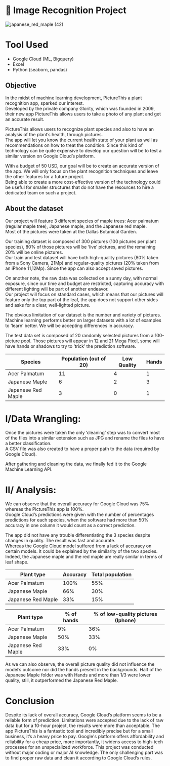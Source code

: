 # 🍁 Image Recognition Project 

![japanese_red_maple (42)](https://github.com/Bruc3U/Flower_project/assets/142362478/72a4528d-3fe2-4ff9-9723-eec00942e300)

# Tool Used
- Google Cloud (ML, Bigquery)
- Excel
- Python (seaborn, pandas)


## Objective

In the midst of machine learning development, PictureThis a plant recognition app, sparked our interest.<br>
Developed by the private company Glority, which was founded in 2009, their new app PictureThis allows users to take a photo of any plant and get an accurate result.<br>

PictureThis allows users to recognize plant species and also to have an analysis of the plant’s health, through pictures.<br> 
The app will let you know the current health state of your plant as well as recommendations on how to treat the condition. 
Since this kind of technology can be quite expensive to develop our question will be to test a similar version on Google Cloud’s platform.<br>

With a budget of 50 USD, our goal will be to create an accurate version of the app. We will only focus on the plant recognition techniques and leave the other features for a future project.<br>
Being able to create a more cost-effective version of the technology could be useful for smaller structures that do not have the resources to hire a dedicated team on such a project. 


## About the dataset

Our project will feature 3 different species of maple trees: Acer palmatum (regular maple tree), Japanese maple, and the Japanese red maple.<br> 
Most of the pictures were taken at the Dallas Botanical Garden.<br>

Our training dataset is composed of 300 pictures (100 pictures per plant species), 80% of those pictures will be ‘live’ pictures, and the remaining 20% will be online pictures.<br> 
Our train and test dataset will have both high-quality pictures (80% taken from a Sony Camera, 21Mp) and regular-quality pictures (20% taken from an iPhone 11,12Mp). Since the app can also accept saved pictures.<br>

On another note, the raw data was collected on a sunny day, with normal exposure, since our time and budget are restricted, capturing accuracy with different lighting will be part of another endeavor.<br>
Our project will focus on standard cases, which means that our pictures will feature only the top part of the leaf, the app does not support other sides and asks for a clear, well-lighted picture. <br>

The obvious limitation of our dataset is the number and variety of pictures.<br>
Machine learning performs better on larger datasets with a lot of examples to ‘learn’ better. We will be accepting differences in accuracy.<br>

 The test data set is composed of 20 randomly selected pictures from a 100-picture pool. Those pictures will appear in 12 and 21 Mega Pixel, some will have hands or shadows to try to ‘trick’ the prediction software. 
 

| Species | Population (out of 20) | Low Quality | Hands | 
|---|---|---|---|
| Acer Palmatum | 11 | 4 | 1 |
| Japanese Maple | 6 | 2 | 3 |
| Japanese Red Maple | 3 | 0 | 1 | 

# I/Data Wrangling: 

Once the pictures were taken the only ‘cleaning’ step was to convert most of the files into a similar extension such as JPG and rename the files to have a better classification.<br>
A CSV file was also created to have a proper path to the data (required by Google Cloud). 

After gathering and cleaning the data, we finally fed it to the Google Machine Learning API. 

# II/ Analysis:

We can observe that the overall accuracy for Google Cloud was 75% whereas the PictureThis app is 100%.<br> 
Google Cloud’s predictions were given with the number of percentages predictions for each species, when the software had more than 50% accuracy in one column it would count as a correct prediction.

The app did not have any trouble differentiating the 3 species despite changes in quality. The result was fast and accurate.<br>
Whereas the Google Cloud model suffered from a lack of accuracy on certain models. It could be explained by the similarity of the two species. Indeed, the Japanese maple and the red maple are really similar in terms of leaf shape. 

| Plant type | Accuracy | Total population |
|---|---|---|
| Acer Palmatum | 100% | 55% |
| Japanese Maple | 66% | 30% |
| Japanese Red Maple | 33% | 15% | 

| Plant type | % of hands | % of low-quality pictures (Iphone) |
|---|---|---|
| Acer Palmatum | 9% | 36% |
| Japanese Maple | 50% | 33% |
| Japanese Red Maple | 33% | 0% | 

As we can also observe, the overall picture quality did not influence the model’s outcome nor did the hands present in the backgrounds. Half of the Japanese Maple folder was with Hands and more than 1/3 were lower quality, still, it outperformed the Japanese Red Maple. 


# Conclusion

Despite its lack of overall accuracy, Google Cloud’s platform seems to be a reliable form of prediction. Limitations were accepted due to the lack of raw data but for a 10-hour project, the results were more than acceptable. 
The app PictureThis is a fantastic tool and incredibly precise but for a small business, it’s a heavy price to pay.
Google's platform offers affordability and reliability for a cheap price, more importantly, it widens access to high-tech processes for an unspecialized workforce. This project was conducted without major coding or major AI knowledge. The only challenging part was to find proper raw data and clean it according to Google Cloud’s rules. 









